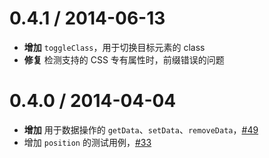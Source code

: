 
0.4.1 / 2014-06-13 
==================

 * **增加** `toggleClass`，用于切换目标元素的 class
 * **修复** 检测支持的 CSS 专有属性时，前缀错误的问题

0.4.0 / 2014-04-04
==================

 * **增加** 用于数据操作的 `getData`、`setData`、`removeData`，[#49](https://github.com/ecomfe/saber/issues/49)
 * 增加 `position` 的测试用例，[#33](https://github.com/ecomfe/saber/issues/33)
